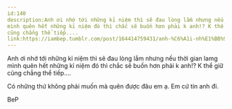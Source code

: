 ```yaml
---
id:140
description:Anh ơi nhớ tới những kỉ niệm thì sẽ đau lòng lắm nhưng nếu thời gian lamg
mình quên hết những kỉ niệm đó thì chắc sẽ buồn hơn phải k anh!? K thể giữ
cũng chẳng thể tiếp....
link:https://iambep.tumblr.com/post/164414759431/anh-%C6%A1i-nh%E1%BB%9B-t%E1%BB%9Bi-nh%E1%BB%AFng-k%E1%BB%89-ni%E1%BB%87m-th%C3%AC-s%E1%BA%BD-%C4%91au-l%C3%B2ng-l%E1%BA%AFm
---
```


Anh ơi nhớ tới những kỉ niệm thì sẽ đau lòng lắm nhưng nếu thời gian lamg
mình quên hết những kỉ niệm đó thì chắc sẽ buồn hơn phải k anh!? K thể giữ
cũng chẳng thể tiếp....

Có những thứ không phải muốn mà quên được đâu em ạ. Em cứ tin anh đi.

BeP